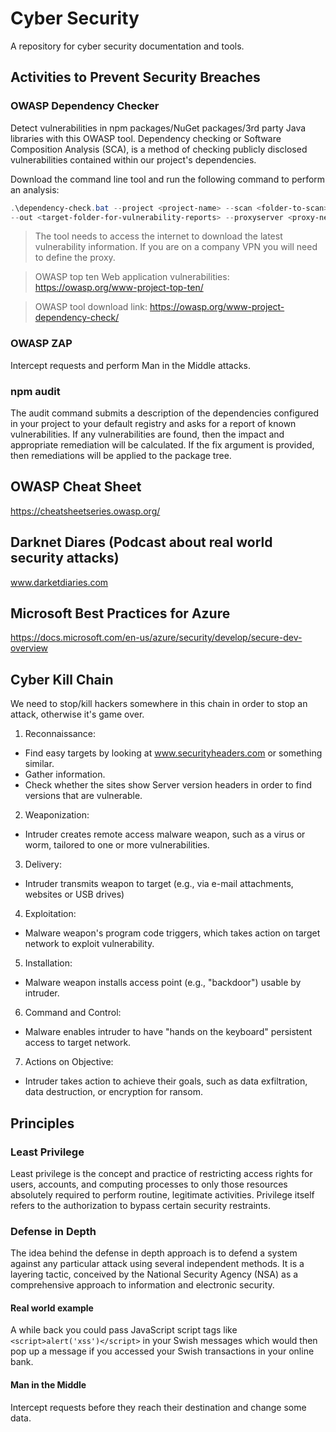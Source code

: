 # Cyber Security
A repository for cyber security documentation and tools.

## Activities to Prevent Security Breaches

### OWASP Dependency Checker

Detect vulnerabilities in npm packages/NuGet packages/3rd party Java libraries with this OWASP tool. Dependency checking or Software Composition Analysis (SCA), is a method of checking publicly disclosed vulnerabilities contained within our project's dependencies.

Download the command line tool and run the following command to perform an analysis:

```powershell
.\dependency-check.bat --project <project-name> --scan <folder-to-scan> --format ALL 
--out <target-folder-for-vulnerability-reports> --proxyserver <proxy-network-address> --proxyport <proxy-port>
```

> The tool needs to access the internet to download the latest vulnerability information. If you are on a company VPN you will need to define the proxy.

> OWASP top ten Web application vulnerabilities: https://owasp.org/www-project-top-ten/

> OWASP tool download link: https://owasp.org/www-project-dependency-check/

### OWASP ZAP

Intercept requests and perform Man in the Middle attacks.

### npm audit

The audit command submits a description of the dependencies configured in your project to your default registry and asks for a report of known vulnerabilities. If any vulnerabilities are found, then the impact and appropriate remediation will be calculated. If the fix argument is provided, then remediations will be applied to the package tree.

## OWASP Cheat Sheet

https://cheatsheetseries.owasp.org/

## Darknet Diares (Podcast about real world security attacks)

www.darketdiaries.com

## Microsoft Best Practices for Azure

https://docs.microsoft.com/en-us/azure/security/develop/secure-dev-overview

## Cyber Kill Chain

We need to stop/kill hackers somewhere in this chain in order to stop an attack, otherwise it's game over.

1. Reconnaissance: 
  * Find easy targets by looking at www.securityheaders.com or something similar.
  * Gather information. 
  * Check whether the sites show Server version headers in order to find versions that are vulnerable.
2. Weaponization:
  * Intruder creates remote access malware weapon, such as a virus or worm, tailored to one or more vulnerabilities.
3. Delivery:
  * Intruder transmits weapon to target (e.g., via e-mail attachments, websites or USB drives)
4. Exploitation:
  * Malware weapon's program code triggers, which takes action on target network to exploit vulnerability.
5. Installation:
  * Malware weapon installs access point (e.g., "backdoor") usable by intruder.
6. Command and Control:
  * Malware enables intruder to have "hands on the keyboard" persistent access to target network.
7. Actions on Objective:
  * Intruder takes action to achieve their goals, such as data exfiltration, data destruction, or encryption for ransom.

## Principles

### Least Privilege

Least privilege is the concept and practice of restricting access rights for users, accounts, and computing processes to only those resources absolutely required to perform routine, legitimate activities. Privilege itself refers to the authorization to bypass certain security restraints.

### Defense in Depth

The idea behind the defense in depth approach is to defend a system against any particular attack using several independent methods. It is a layering tactic, conceived by the National Security Agency (NSA) as a comprehensive approach to information and electronic security.

#### Real world example

A while back you could pass JavaScript script tags like `<script>alert('xss')</script>` in your Swish messages which would then pop up a message if you accessed your Swish transactions in your online bank.

#### Man in the Middle

Intercept requests before they reach their destination and change some data.
